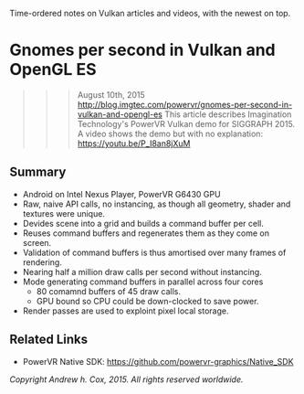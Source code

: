 Time-ordered notes on Vulkan articles and videos, with the newest on top.

# Gnomes per second in Vulkan and OpenGL ES
>>> August 10th, 2015
http://blog.imgtec.com/powervr/gnomes-per-second-in-vulkan-and-opengl-es
This article describes Imagination Technology's PowerVR Vulkan demo
for SIGGRAPH 2015.
A video shows the demo but with no explanation: https://youtu.be/P_I8an8jXuM

## Summary
* Android on Intel Nexus Player, PowerVR G6430 GPU
* Raw, naive API calls, no instancing, as though all geometry, shader and textures were unique.
* Devides scene into a grid and builds a command buffer per cell.
* Reuses command buffers and regenerates them as they come on screen.
* Validation of command buffers is thus amortised over many frames of rendering.
* Nearing half a million draw calls per second without instancing.
* Mode generating command buffers in parallel across four cores
  * 80 comamnd buffers of 45 draw calls.
  * GPU bound so CPU could be down-clocked to save power.
* Render passes are used to exploint pixel local storage.

## Related Links
* PowerVR Native SDK: https://github.com/powervr-graphics/Native_SDK


_Copyright Andrew h. Cox, 2015. All rights reserved worldwide._
